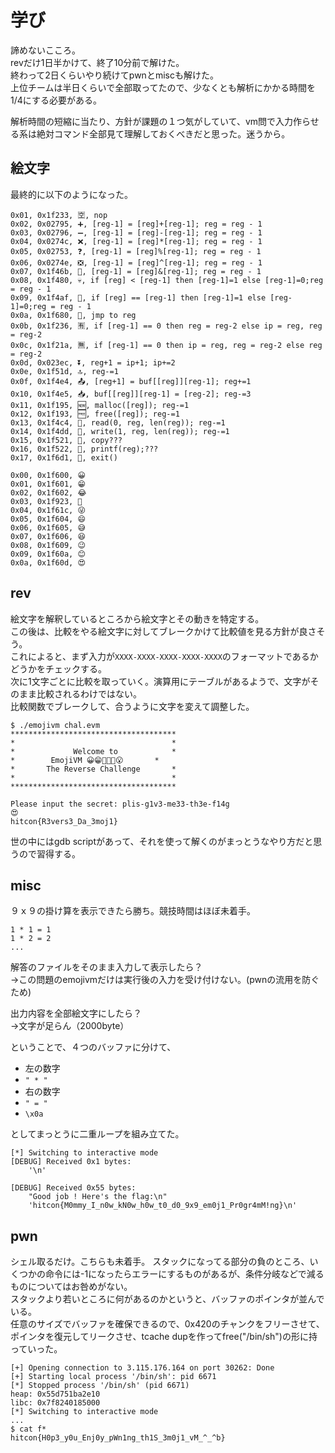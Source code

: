 # 学び
諦めないこころ。  
revだけ1日半かけて、終了10分前で解けた。  
終わって2日くらいやり続けてpwnとmiscも解けた。  
上位チームは半日くらいで全部取ってたので、少なくとも解析にかかる時間を1/4にする必要がある。  

解析時間の短縮に当たり、方針が課題の１つ気がしていて、vm問で入力作らせる系は絶対コマンド全部見て理解しておくべきだと思った。迷うから。

## 絵文字
最終的に以下のようになった。 
```
0x01, 0x1f233, 🈳, nop
0x02, 0x02795, ➕, [reg-1] = [reg]+[reg-1]; reg = reg - 1
0x03, 0x02796, ➖, [reg-1] = [reg]-[reg-1]; reg = reg - 1
0x04, 0x0274c, ❌, [reg-1] = [reg]*[reg-1]; reg = reg - 1
0x05, 0x02753, ❓, [reg-1] = [reg]%[reg-1]; reg = reg - 1
0x06, 0x0274e, ❎, [reg-1] = [reg]^[reg-1]; reg = reg - 1
0x07, 0x1f46b, 👫, [reg-1] = [reg]&[reg-1]; reg = reg - 1
0x08, 0x1f480, 💀, if [reg] < [reg-1] then [reg-1]=1 else [reg-1]=0;reg = reg - 1
0x09, 0x1f4af, 💯, if [reg] == [reg-1] then [reg-1]=1 else [reg-1]=0;reg = reg - 1 
0x0a, 0x1f680, 🚀, jmp to reg
0x0b, 0x1f236, 🈶, if [reg-1] == 0 then reg = reg-2 else ip = reg, reg = reg-2
0x0c, 0x1f21a, 🈚, if [reg-1] == 0 then ip = reg, reg = reg-2 else reg = reg-2 
0x0d, 0x023ec, ⏬, reg+1 = ip+1; ip+=2
0x0e, 0x1f51d, 🔝, reg-=1
0x0f, 0x1f4e4, 📤, [reg+1] = buf[[reg]][reg-1]; reg+=1
0x10, 0x1f4e5, 📥, buf[[reg]][reg-1] = [reg-2]; reg-=3
0x11, 0x1f195, 🆕, malloc([reg]); reg-=1
0x12, 0x1f193, 🆓, free([reg]); reg-=1
0x13, 0x1f4c4, 📄, read(0, reg, len(reg)); reg-=1
0x14, 0x1f4dd, 📝, write(1, reg, len(reg)); reg-=1
0x15, 0x1f521, 🔡, copy???
0x16, 0x1f522, 🔢, printf(reg);???
0x17, 0x1f6d1, 🛑, exit()

0x00, 0x1f600, 😀
0x01, 0x1f601, 😁
0x02, 0x1f602, 😂
0x03, 0x1f923, 🤣
0x04, 0x1f61c, 😜
0x05, 0x1f604, 😄
0x06, 0x1f605, 😅
0x07, 0x1f606, 😆
0x08, 0x1f609, 😉
0x09, 0x1f60a, 😊
0x0a, 0x1f60d, 😍
```

## rev
絵文字を解釈しているところから絵文字とその動きを特定する。  
この後は、比較をやる絵文字に対してブレークかけて比較値を見る方針が良さそう。  
これによると、まず入力が```XXXX-XXXX-XXXX-XXXX-XXXX```のフォーマットであるかどうかをチェックする。  
次に1文字ごとに比較を取っていく。演算用にテーブルがあるようで、文字がそのまま比較されるわけではない。   
比較関数でブレークして、合うように文字を変えて調整した。

```
$ ./emojivm chal.evm 
*************************************
*                                   *
*             Welcome to            *
*        EmojiVM 😀😁🤣🤔🤨😮       *
*       The Reverse Challenge       *
*                                   *
*************************************

Please input the secret: plis-g1v3-me33-th3e-f14g
😍
hitcon{R3vers3_Da_3moj1}
```

世の中にはgdb scriptがあって、それを使って解くのがまっとうなやり方だと思うので習得する。

## misc
９ｘ９の掛け算を表示できたら勝ち。競技時間はほぼ未着手。  
```
1 * 1 = 1
1 * 2 = 2
...
```
解答のファイルをそのまま入力して表示したら？  
→この問題のemojivmだけは実行後の入力を受け付けない。(pwnの流用を防ぐため)

出力内容を全部絵文字にしたら？  
→文字が足らん（2000byte）

ということで、４つのバッファに分けて、
- 左の数字
- ```" * "```
- 右の数字
- ```" = "```
- ```\x0a```

としてまっとうに二重ループを組み立てた。
```
[*] Switching to interactive mode
[DEBUG] Received 0x1 bytes:
    '\n'

[DEBUG] Received 0x55 bytes:
    "Good job ! Here's the flag:\n"
    'hitcon{M0mmy_I_n0w_kN0w_h0w_t0_d0_9x9_em0j1_Pr0gr4mM!ng}\n'
```

## pwn
シェル取るだけ。こちらも未着手。
スタックになってる部分の負のところ、いくつかの命令には-1になったらエラーにするものがあるが、条件分岐などで減るものについてはお咎めがない。  
スタックより若いところに何があるのかというと、バッファのポインタが並んでいる。  
任意のサイズでバッファを確保できるので、0x420のチャンクをフリーさせて、ポインタを復元してリークさせ、tcache dupを作ってfree("/bin/sh")の形に持っていった。
```
[+] Opening connection to 3.115.176.164 on port 30262: Done
[+] Starting local process '/bin/sh': pid 6671
[*] Stopped process '/bin/sh' (pid 6671)
heap: 0x55d751ba2e10
libc: 0x7f8240185000
[*] Switching to interactive mode
...
$ cat f*
hitcon{H0p3_y0u_Enj0y_pWn1ng_th1S_3m0j1_vM_^_^b}
```
